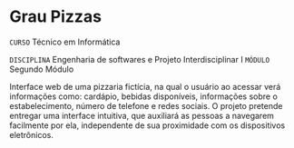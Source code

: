 # Grau Pizzas
`CURSO` Técnico em Informática

`DISCIPLINA` Engenharia de softwares e Projeto Interdisciplinar
 I
`MÓDULO` Segundo Módulo

Interface web de uma pizzaria fictícia, na qual o usuário ao acessar verá informações como: cardápio, bebidas disponíveis, informações sobre o estabelecimento, número de telefone e redes sociais. O projeto pretende entregar uma interface intuitiva, que auxiliará as pessoas a navegarem facilmente por ela, independente de sua proximidade com os dispositivos eletrônicos.
